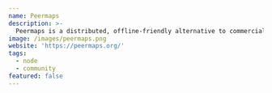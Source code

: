 ```yaml
---
name: Peermaps
description: >-
  Peermaps is a distributed, offline-friendly alternative to commercial map providers such as google maps.
image: /images/peermaps.png
website: 'https://peermaps.org/'
tags:
  - node
  - community
featured: false
---
```

